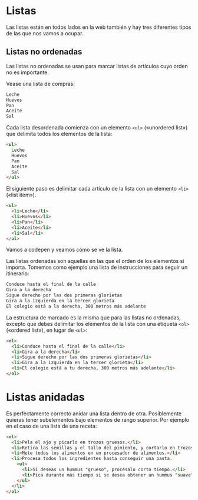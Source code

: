 # Listas

Las listas están en todos lados en la web también y hay tres diferentes tipos de las que nos vamos a ocupar.

## Listas no ordenadas

Las listas no ordenadas se usan para marcar listas de artículos cuyo orden no es importante.

Vease una lista de compras:

```html
Leche
Huevos
Pan
Aceite
Sal
```
Cada lista desordenada comienza con un elemento `<ul>` («unordered list») que delimita todos los elementos de la lista:

```html	
<ul>
  Leche
  Huevos
  Pan
  Aceite
  Sal
</ul>
```

El siguiente paso es delimitar cada artículo de la lista con un elemento `<li>` («list item»).

```html
<ul>
  <li>Leche</li>
  <li>Huevos</li>
  <li>Pan</li>
  <li>Aceite</li>
  <li>Sal</li>
</ul>
```

Vamos a codepen y veamos cómo se ve la lista.

Las listas ordenadas son aquellas en las que el orden de los elementos sí importa. Tomemos como ejemplo una lista de instrucciones para seguir un itinerario:

```html
Conduce hasta el final de la calle
Gira a la derecha
Sigue derecho por las dos primeras glorietas
Gira a la izquierda en la tercer glorieta
El colegio está a la derecha, 300 metros más adelante
```

La estructura de marcado es la misma que para las listas no ordenadas, excepto que debes delimitar los elementos de la lista con una etiqueta `<ol>` («ordered list»), en lugar de `<ul>`:

```html
<ol>
  <li>Conduce hasta el final de la calle</li>
  <li>Gira a la derecha</li>
  <li>Sigue derecho por las dos primeras glorietas</li>
  <li>Gira a la izquierda en la tercer glorieta</li>
  <li>El colegio está a tu derecha, 300 metros más adelante</li>
</ol>
```
# Listas anidadas

Es perfectamente correcto anidar una lista dentro de otra. Posiblemente quieras tener subelementos bajo elementos de rango superior. Por ejemplo en el caso de una lista de una receta:

```html
<ol>
  <li>Pela el ajo y picarlo en trozos gruesos.</li>
  <li>Retira las semillas y el tallo del pimiento, y cortarlo en trozos gruesos.</li>
  <li>Mete todos los alimentos en un procesador de alimentos.</li>
  <li>Procesa todos los ingredientes hasta conseguir una pasta.
    <ul>
      <li>Si deseas un hummus "grueso", procésalo corto tiempo.</li>
      <li>Pica durante más tiempo si se desea obtener un hummus "suave".</li>
    </ul>
  </li>
</ol>

```